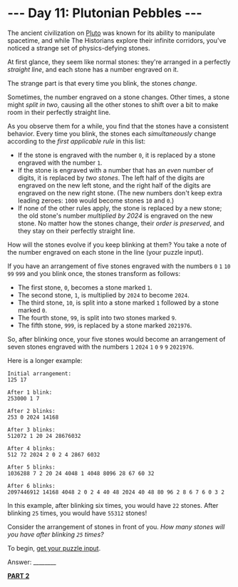 # --- Day 11: Plutonian Pebbles ---

The ancient civilization on [Pluto](https://adventofcode.com/2019/day/20) was known for its ability to manipulate spacetime, and while The Historians explore their infinite corridors, you've noticed a strange set of physics-defying stones.

At first glance, they seem like normal stones: they're arranged in a perfectly *straight line*, and each stone has a number engraved on it.

The strange part is that every time you blink, the stones *change*.

Sometimes, the number engraved on a stone changes. Other times, a stone might *split in two*, causing all the other stones to shift over a bit to make room in their perfectly straight line.

As you observe them for a while, you find that the stones have a consistent behavior. Every time you blink, the stones each *simultaneously* change according to the *first applicable rule* in this list:

- If the stone is engraved with the number `0`, it is replaced by a stone engraved with the number `1`.
- If the stone is engraved with a number that has an *even* number of digits, it is replaced by *two stones*. The left half of the digits are engraved on the new left stone, and the right half of the digits are engraved on the new right stone. (The new numbers don't keep extra leading zeroes: `1000` would become stones `10` and `0`.)
- If none of the other rules apply, the stone is replaced by a new stone; the old stone's number *multiplied by 2024* is engraved on the new stone.
No matter how the stones change, their *order is preserved*, and they stay on their perfectly straight line.

How will the stones evolve if you keep blinking at them? You take a note of the number engraved on each stone in the line (your puzzle input).

If you have an arrangement of five stones engraved with the numbers `0` `1` `10` `99` `999` and you blink once, the stones transform as follows:

- The first stone, `0`, becomes a stone marked `1`.
- The second stone, `1`, is multiplied by `2024` to become `2024`.
- The third stone, `10`, is split into a stone marked `1` followed by a stone marked `0`.
- The fourth stone, `99`, is split into two stones marked `9`.
- The fifth stone, `999`, is replaced by a stone marked `2021976`.

So, after blinking once, your five stones would become an arrangement of seven stones engraved with the numbers `1` `2024` `1` `0` `9` `9` `2021976`.

Here is a longer example:


```
Initial arrangement:
125 17

After 1 blink:
253000 1 7

After 2 blinks:
253 0 2024 14168

After 3 blinks:
512072 1 20 24 28676032

After 4 blinks:
512 72 2024 2 0 2 4 2867 6032

After 5 blinks:
1036288 7 2 20 24 4048 1 4048 8096 28 67 60 32

After 6 blinks:
2097446912 14168 4048 2 0 2 4 40 48 2024 40 48 80 96 2 8 6 7 6 0 3 2
```


In this example, after blinking six times, you would have `22` stones. After blinking `25` times, you would have `55312` stones!

Consider the arrangement of stones in front of you. *How many stones will you have after blinking `25` times?*

To begin, [get your puzzle input](./challenge_1.txt).

Answer: ________

[**PART 2**](./challenge_2.md)
